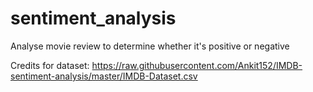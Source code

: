 # sentiment_analysis
 Analyse movie review to determine whether it's positive or negative

Credits for dataset: https://raw.githubusercontent.com/Ankit152/IMDB-sentiment-analysis/master/IMDB-Dataset.csv
